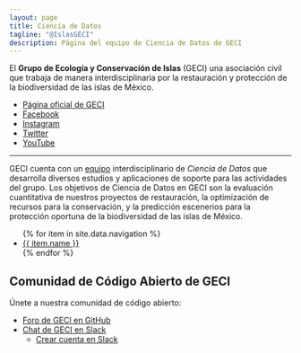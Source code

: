```yaml
---
layout: page
title: Ciencia de Datos
tagline: "@IslasGECI"
description: Página del equipo de Ciencia de Datos de GECI
---
```


El **Grupo de Ecología y Conservación de Islas** (GECI) una asociación civil que trabaja de manera
interdisciplinaria por la restauración y protección de la biodiversidad de las islas de México.

- [Página oficial de GECI](https://islas.org.mx)
- [Facebook](https://www.facebook.com/IslasGECI)
- [Instagram](https://www.instagram.com/IslasGECI/)
- [Twitter](https://twitter.com/IslasGECI)
- [YouTube](https://www.youtube.com/channel/UChCwUNW27D50Bwh27U0lpfg)

---

GECI cuenta con un [equipo](https://github.com/orgs/IslasGECI/people) interdisciplinario de _Ciencia
de Datos_ que desarrolla diversos estudios y aplicaciones de soporte para las actividades del grupo.
Los objetivos de Ciencia de Datos en GECI son la evaluación cuantitativa de nuestros proyectos de
restauración, la optimización de recursos para la conservación, y la predicción escenerios para la
protección oportuna de la biodiversidad de las islas de México.

<ul>
  {% for item in site.data.navigation %}
    <li><a href="{{ item.link }}">
      {{ item.name }}
    </a></li>
  {% endfor %}
</ul>

## Comunidad de Código Abierto de GECI

Únete a nuestra comunidad de código abierto:

- [Foro de GECI en GitHub](https://github.com/IslasGECI/Foro/discussions)
- [Chat de GECI en Slack](https://islasgeci.slack.com)
    - [Crear cuenta en
      Slack](https://join.slack.com/t/islasgeci/shared_invite/zt-f8kqlr2t-C8dO0JthMxaT81ShJiNk0w)
